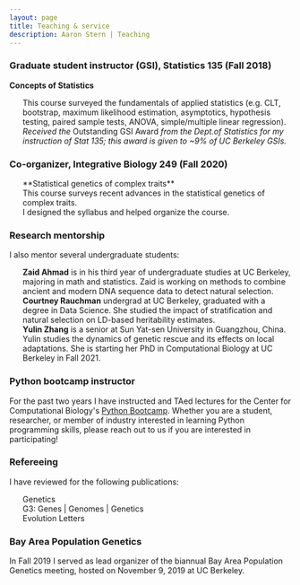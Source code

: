 ```yaml
---
layout: page
title: Teaching & service 
description: Aaron Stern | Teaching 
---
```

### Graduate student instructor (GSI), Statistics 135 (Fall 2018)
**Concepts of Statistics**
<ul style="list-style-type:none;">
<li> This course surveyed the fundamentals of applied statistics (e.g. CLT, bootstrap, maximum likelihood estimation, asymptotics, hypothesis testing, paired sample tests, ANOVA, simple/multiple linear regression).</li>
<li> </li>
<li> <i>Received the</i> Outstanding GSI Award <i>from the Dept.of Statistics for my instruction of Stat 135; this award is given to ~9% of UC Berkeley GSIs.</i></li>
</ul> 

### Co-organizer, Integrative Biology 249 (Fall 2020)
<ul style="list-style-type:none;">
**Statistical genetics of complex traits**
<li> This course surveys recent advances in the statistical genetics of complex traits.</li>
<li> I designed the syllabus and helped organize the course.</li>
</ul>

### Research mentorship 
I also mentor several undergraduate students:

<ul style="list-style-type:none;">

<li><b>Zaid Ahmad</b> is in his third year of undergraduate studies at UC Berkeley, majoring in math and statistics. Zaid is working on methods to combine ancient and modern DNA sequence data to detect natural selection.</li>

<li><b>Courtney Rauchman</b> undergrad at UC Berkeley, graduated with a degree in Data Science. She studied the impact of stratification and natural selection on LD-based heritability estimates.</li> 

<li><b>Yulin Zhang</b> is a senior at Sun Yat-sen University in Guangzhou, China. Yulin studies the dynamics of genetic rescue and its effects on local adaptations. She is starting her PhD in Computational Biology at UC Berkeley in Fall 2021.</li>

</ul>
 
### Python bootcamp instructor

For the past two years I have instructed and TAed lectures for the Center for Computational Biology's <a href="https://ccb.berkeley.edu/outreach/workshops-bootcamps/">Python Bootcamp</a>. Whether you are a student, researcher, or member of industry interested in learning Python programming skills, please reach out to us if you are interested in participating!

### Refereeing

I have reviewed for the following publications:
<ul style="list-style-type:none;">

<li> Genetics </li>
<li> G3: Genes | Genomes | Genetics </li>
<li> Evolution Letters </li>

</ul>

### Bay Area Population Genetics

In Fall 2019 I served as lead organizer of the biannual Bay Area Population Genetics meeting, hosted on November 9, 2019 at UC Berkeley.

<!-- Note: this is how to write a comment in HTML. Everything in here won't show up on your webpage.-->

<!--
To increase the size of the title, use fewer # in front of the paper title.
To decrease the size of the title, use more #. 
To remove the italics, remove the * before and after the description
To remove the underline from the title, remove the <u> tags (<u> and </u>)
-->
